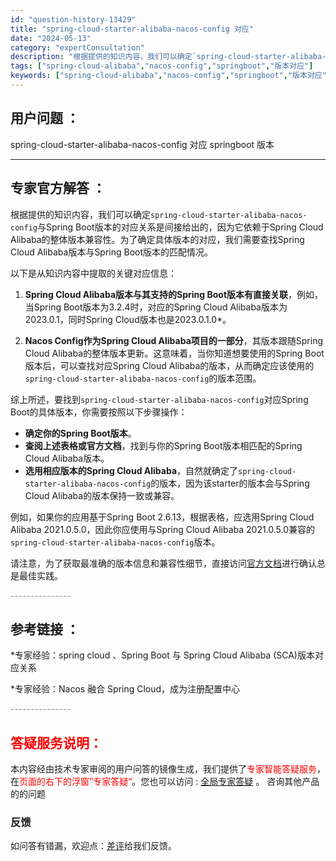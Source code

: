 ```yaml
---
id: "question-history-13429"
title: "spring-cloud-starter-alibaba-nacos-config 对应"
date: "2024-05-13"
category: "expertConsultation"
description: "根据提供的知识内容，我们可以确定`spring-cloud-starter-alibaba-nacos-config`与Spring Boot版本的对应关系是间接给出的，因为它依赖于Spring Cloud Alibaba的整体版本兼容性。为了确定具体版本的对应，我们需要查找Spring Cloud"
tags: ["spring-cloud-alibaba","nacos-config","springboot","版本对应"]
keywords: ["spring-cloud-alibaba","nacos-config","springboot","版本对应"]
---
```


## 用户问题 ： 
 spring-cloud-starter-alibaba-nacos-config 对应 springboot 版本  

---------------
## 专家官方解答 ：

根据提供的知识内容，我们可以确定`spring-cloud-starter-alibaba-nacos-config`与Spring Boot版本的对应关系是间接给出的，因为它依赖于Spring Cloud Alibaba的整体版本兼容性。为了确定具体版本的对应，我们需要查找Spring Cloud Alibaba版本与Spring Boot版本的匹配情况。

以下是从知识内容中提取的关键对应信息：

1. **Spring Cloud Alibaba版本与其支持的Spring Boot版本有直接关联**，例如，当Spring Boot版本为3.2.4时，对应的Spring Cloud Alibaba版本为2023.0.1，同时Spring Cloud版本也是2023.0.1.0*。

2. **Nacos Config作为Spring Cloud Alibaba项目的一部分**，其版本跟随Spring Cloud Alibaba的整体版本更新。这意味着，当你知道想要使用的Spring Boot版本后，可以查找对应Spring Cloud Alibaba的版本，从而确定应该使用的`spring-cloud-starter-alibaba-nacos-config`的版本范围。

综上所述，要找到`spring-cloud-starter-alibaba-nacos-config`对应Spring Boot的具体版本，你需要按照以下步骤操作：

- **确定你的Spring Boot版本**。
- **查阅上述表格或官方文档**，找到与你的Spring Boot版本相匹配的Spring Cloud Alibaba版本。
- **选用相应版本的Spring Cloud Alibaba**，自然就确定了`spring-cloud-starter-alibaba-nacos-config`的版本，因为该starter的版本会与Spring Cloud Alibaba的版本保持一致或兼容。

例如，如果你的应用基于Spring Boot 2.6.13，根据表格，应选用Spring Cloud Alibaba 2021.0.5.0，因此你应使用与Spring Cloud Alibaba 2021.0.5.0兼容的`spring-cloud-starter-alibaba-nacos-config`版本。

请注意，为了获取最准确的版本信息和兼容性细节，直接访问[官方文档](https://sca.aliyun.com/docs/2023/overview/version-explain/)进行确认总是最佳实践。


<font color="#949494">---------------</font> 


## 参考链接 ：

*专家经验：spring cloud 、Spring Boot 与 Spring Cloud Alibaba (SCA)版本对应关系 
 
 *专家经验：Nacos 融合 Spring Cloud，成为注册配置中心 


 <font color="#949494">---------------</font> 
 


## <font color="#FF0000">答疑服务说明：</font> 

本内容经由技术专家审阅的用户问答的镜像生成，我们提供了<font color="#FF0000">专家智能答疑服务</font>，在<font color="#FF0000">页面的右下的浮窗”专家答疑“</font>。您也可以访问 : [全局专家答疑](https://answer.opensource.alibaba.com/docs/intro) 。 咨询其他产品的的问题

### 反馈
如问答有错漏，欢迎点：[差评](https://ai.nacos.io/user/feedbackByEnhancerGradePOJOID?enhancerGradePOJOId=13434)给我们反馈。
